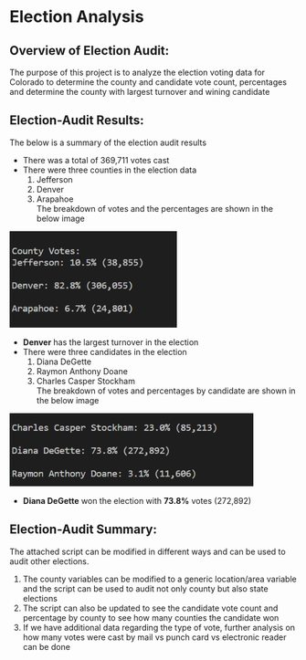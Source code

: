 # Election Analysis
## Overview of Election Audit: 
The purpose of this project is to analyze the election voting data for Colorado to determine the county and candidate vote count, percentages and determine the county with largest turnover and wining candidate

## Election-Audit Results: 
The below is a summary of the election audit results
- There was a total of 369,711 votes cast
- There were three counties in the election data
  1) Jefferson
  2) Denver
  3) Arapahoe  
 The breakdown of votes and the percentages are shown in the below image

![county_vote](https://github.com/ssathyanath/Election_Analysis/blob/master/Images/County_Votes.PNG)

- **Denver** has the largest turnover in the election
- There were three candidates in the election
  1) Diana DeGette
  2) Raymon Anthony Doane
  3) Charles Casper Stockham  
The breakdown of votes and percentages by candidate are shown in the below image
  
 ![candidate_vote](https://github.com/ssathyanath/Election_Analysis/blob/master/Images/Candidate_Votes.PNG)
  
- **Diana DeGette** won the election with **73.8%** votes (272,892)

## Election-Audit Summary: 
The attached script can be modified in different ways and can be used to audit other elections.
1) The county variables can be modified to a generic location/area variable and the script can be used to audit not only county but also state elections
2) The script can also be updated to see the candidate vote count and percentage by county to see how many counties the candidate won
3) If we have additional data regarding the type of vote, further analysis on how many votes were cast by mail vs punch card vs electronic reader can be done

